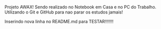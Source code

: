 Projeto AWAX!
Sendo realizado no Notebook em Casa e no PC do Trabalho.
Utilizando o Git e GitHub para nao parar os estudos jamais!

Inserindo nova linha no README.md para TESTAR!!!!!!!